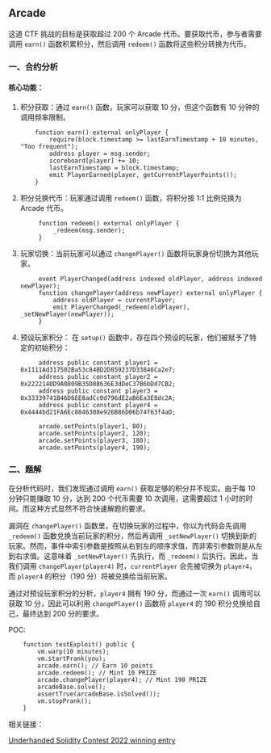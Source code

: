 ## Arcade

这道 CTF 挑战的目标是获取超过 200 个 Arcade 代币。要获取代币，参与者需要调用 `earn()` 函数积累积分，然后调用 `redeem()` 函数将这些积分转换为代币。

### 一、合约分析

#### 核心功能：
1. 积分获取：通过 `earn()` 函数，玩家可以获取 10 分，但这个函数有 10 分钟的调用频率限制。
    ```solidity
        function earn() external onlyPlayer {
            require(block.timestamp >= lastEarnTimestamp + 10 minutes, "Too frequent");
            address player = msg.sender;
            scoreboard[player] += 10;
            lastEarnTimestamp = block.timestamp;
            emit PlayerEarned(player, getCurrentPlayerPoints());
        }
    ```

2. 积分兑换代币：玩家通过调用 `redeem()` 函数，将积分按 1:1 比例兑换为 Arcade 代币。
   ```solidity
        function redeem() external onlyPlayer {
            _redeem(msg.sender);
        }
   ```

3. 玩家切换：当前玩家可以通过 `changePlayer()` 函数将玩家身份切换为其他玩家。
   ```solidity
        event PlayerChanged(address indexed oldPlayer, address indexed newPlayer);
        function changePlayer(address newPlayer) external onlyPlayer {
            address oldPlayer = currentPlayer;
            emit PlayerChanged(_redeem(oldPlayer), _setNewPlayer(newPlayer));
        }
   ```

4. 预设玩家积分：
   在 `setup()` 函数中，存在四个预设的玩家，他们被赋予了特定的初始积分：
   ``` solidity
        address public constant player1 = 0x1111Ad317502Ba53c84BD2D859237D33846Ca2e7;
        address public constant player2 = 0x2222140D9A0809B35D88636E3dDeC37B6bDd7CB2;
        address public constant player3 = 0x33339741B46D6EE8adCc0d796dE2aB6Ea3E8dc2A;
        address public constant player4 = 0x4444bd21FA6Ec8846308e926B86D06b74f63f4aD;

        arcade.setPoints(player1, 80);
        arcade.setPoints(player2, 120);
        arcade.setPoints(player3, 180);
        arcade.setPoints(player4, 190);
   ```

### 二、题解

在分析代码时，我们发现通过调用 `earn()` 获取足够的积分并不现实。由于每 10 分钟只能赚取 10 分，达到 200 个代币需要 10 次调用，这需要超过 1 小时的时间。而这种方式显然不符合快速解题的要求。

漏洞在 `changePlayer()` 函数里，在切换玩家的过程中，你以为代码会先调用 `_redeem()` 函数兑换当前玩家的积分，然后再调用 `_setNewPlayer()` 切换到新的玩家。然而，事件中索引参数是按照从右到左的顺序求值，而非索引参数则是从左到右求值。这意味着 `_setNewPlayer()` 先执行，而 `_redeem()` 后执行。因此，当我们调用 `changePlayer(player4)` 时，`currentPlayer` 会先被切换为 `player4`，而 `player4` 的积分（190 分）将被兑换给当前玩家。

通过对预设玩家积分的分析，`player4` 拥有 190 分，而通过一次 `earn()` 调用可以获取 10 分，因此可以利用 `changePlayer()` 函数将 `player4` 的 190 积分兑换给自己，最终达到 200 分的要求。

POC:  
```solidity
    function testExploit() public {
        vm.warp(10 minutes);
        vm.startPrank(you);
        arcade.earn(); // Earn 10 points
        arcade.redeem(); // Mint 10 PRIZE
        arcade.changePlayer(player4); // Mint 190 PRIZE
        arcadeBase.solve();
        assertTrue(arcadeBase.isSolved());
        vm.stopPrank();
    }
```

相关链接：

[Underhanded Solidity Contest 2022 winning entry](https://github.com/ethereum/solidity-underhanded-contest/blob/master/2022/submissions_2022/submission9_TynanRichards/SPOILERS.md)

